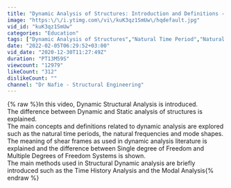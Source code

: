 ```yaml
---
title: "Dynamic Analysis of Structures: Introduction and Definitions - Natural Time Period and Mode Shapes"
image: "https:\/\/i.ytimg.com\/vi\/kuK3qz1SmUw\/hqdefault.jpg"
vid_id: "kuK3qz1SmUw"
categories: "Education"
tags: ["Dynamic Analysis of Structures","Natural Time Period","Natural Frequency of Vibration"]
date: "2022-02-05T06:29:52+03:00"
vid_date: "2020-12-30T11:27:49Z"
duration: "PT13M59S"
viewcount: "12979"
likeCount: "312"
dislikeCount: ""
channel: "Dr Nafie - Structural Engineering"
---
```

{% raw %}In this video, Dynamic Structural Analysis is introduced. <br />The difference between Dynamic and Static analysis of structures is explained.<br />The main concepts and definitions related to dynamic analysis are explored such as the natural time periods, the natural frequencies and mode shapes.<br />The meaning of shear frames as used in dynamic analysis literature is explained and the difference between Single degree of Freedom and Multiple Degrees of Freedom Systems is shown.<br />The main methods used in Structural Dynamic analysis are briefly introduced such as the Time History Analysis and the Modal Analysis{% endraw %}
